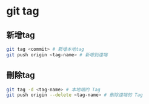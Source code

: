 # git tag

## 新增tag

```bash
git tag <commit> # 新增本地tag
git push origin <tag-name> # 新增到遠端
```

## 刪除tag

```bash
git tag -d <tag-name> # 本地端的 Tag
git push origin --delete <tag-name> # 刪除遠端的 Tag
```